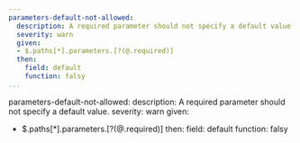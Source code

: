 ```yaml
---
parameters-default-not-allowed:
  description: A required parameter should not specify a default value.
  severity: warn
  given:
  - $.paths[*].parameters.[?(@.required)]
  then:
    field: default
    function: falsy
...
```

parameters-default-not-allowed:
  description: A required parameter should not specify a default value.
  severity: warn
  given:
  - $.paths[*].parameters.[?(@.required)]
  then:
    field: default
    function: falsy
